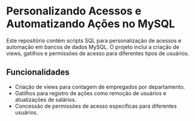 # Personalizando Acessos e Automatizando Ações no MySQL

Este repositório contém scripts SQL para personalização de acessos e automação em bancos de dados MySQL. O projeto inclui a criação de views, gatilhos e permissões de acesso para diferentes tipos de usuários.

## Funcionalidades
- Criação de views para contagem de empregados por departamento.
- Gatilhos para registro de ações como remoção de usuários e atualizações de salários.
- Concessão de permissões de acesso específicas para diferentes usuários.
